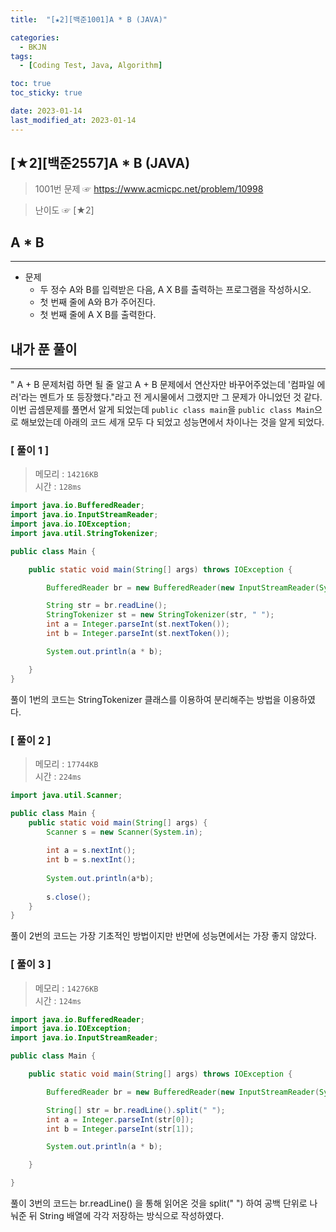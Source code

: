 ```yaml
---
title:  "[★2][백준1001]A * B (JAVA)" 

categories:
  - BKJN
tags:
  - [Coding Test, Java, Algorithm]

toc: true
toc_sticky: true

date: 2023-01-14
last_modified_at: 2023-01-14
---
```

[★2][백준2557]A * B (JAVA)
----
> 1001번 문제 ☞ <https://www.acmicpc.net/problem/10998>  

> 난이도 ☞ [★2]
  
## A * B 
___  
- 문제
  - 두 정수 A와 B를 입력받은 다음, A X B를 출력하는 프로그램을 작성하시오.
  - 첫 번째 줄에 A와 B가 주어진다.
  - 첫 번째 줄에 A X B를 출력한다.
  
## 내가 푼 풀이
___  
" A + B 문제처럼 하면 될 줄 알고 A + B 문제에서 연산자만 바꾸어주었는데 '컴파일 에러'라는 멘트가 또 등장했다."라고 전 게시물에서 그랬지만 그 문제가 아니었던 것 같다. 이번 곱셈문제를 풀면서 알게 되었는데 `public class main`을 `public class Main`으로 해보았는데 아래의 코드 세개 모두 다 되었고 성능면에서 차이나는 것을 알게 되었다.

### [ 풀이 1 ]  
>메모리 : `14216KB`  
>시간 : `128ms`  

```java
import java.io.BufferedReader;
import java.io.InputStreamReader;
import java.io.IOException;
import java.util.StringTokenizer;

public class Main {

	public static void main(String[] args) throws IOException {

		BufferedReader br = new BufferedReader(new InputStreamReader(System.in));

		String str = br.readLine();
		StringTokenizer st = new StringTokenizer(str, " ");
		int a = Integer.parseInt(st.nextToken());
		int b = Integer.parseInt(st.nextToken());

		System.out.println(a * b);

	}
}
```
풀이 1번의 코드는 StringTokenizer 클래스를 이용하여 분리해주는 방법을 이용하였다.
### [ 풀이 2 ]  
>메모리 : `17744KB`  
>시간 : `224ms`  
  
```java
import java.util.Scanner;

public class Main {
	public static void main(String[] args) {
		Scanner s = new Scanner(System.in);
		
		int a = s.nextInt();
		int b = s.nextInt();
		
		System.out.println(a*b);
		
		s.close();
	}
}
```
풀이 2번의 코드는 가장 기초적인 방법이지만 반면에 성능면에서는 가장 좋지 않았다.  
### [ 풀이 3 ]  
>메모리 : `14276KB`  
>시간 : `124ms`  
  
```java
import java.io.BufferedReader;
import java.io.IOException;
import java.io.InputStreamReader;

public class Main {

	public static void main(String[] args) throws IOException {

		BufferedReader br = new BufferedReader(new InputStreamReader(System.in));

		String[] str = br.readLine().split(" ");
		int a = Integer.parseInt(str[0]);
		int b = Integer.parseInt(str[1]);

		System.out.println(a * b);

	}

}
```
풀이 3번의 코드는 br.readLine() 을 통해 읽어온 것을 split(" ") 하여 공백 단위로 나눠준 뒤 String 배열에 각각 저장하는 방식으로 작성하였다.